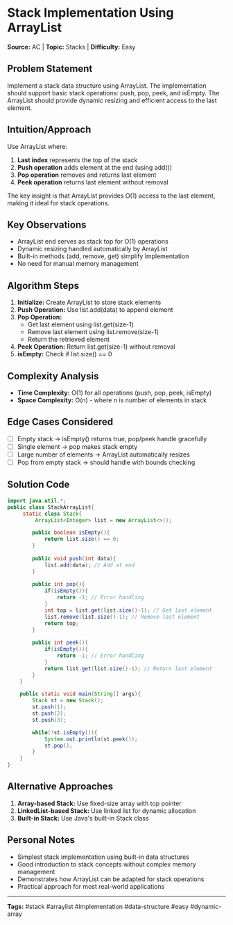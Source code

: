 # Stack Implementation Using ArrayList

**Source:** AC | **Topic:** Stacks | **Difficulty:** Easy  

## Problem Statement

Implement a stack data structure using ArrayList. The implementation should support basic stack operations: push, pop, peek, and isEmpty. The ArrayList should provide dynamic resizing and efficient access to the last element.

## Intuition/Approach

Use ArrayList where:
1. **Last index** represents the top of the stack
2. **Push operation** adds element at the end (using add())
3. **Pop operation** removes and returns last element
4. **Peek operation** returns last element without removal

The key insight is that ArrayList provides O(1) access to the last element, making it ideal for stack operations.

## Key Observations

- ArrayList end serves as stack top for O(1) operations
- Dynamic resizing handled automatically by ArrayList
- Built-in methods (add, remove, get) simplify implementation
- No need for manual memory management

## Algorithm Steps

1. **Initialize:** Create ArrayList to store stack elements
2. **Push Operation:** Use list.add(data) to append element
3. **Pop Operation:**
   - Get last element using list.get(size-1)
   - Remove last element using list.remove(size-1)
   - Return the retrieved element
4. **Peek Operation:** Return list.get(size-1) without removal
5. **isEmpty:** Check if list.size() == 0

## Complexity Analysis

- **Time Complexity:** O(1) for all operations (push, pop, peek, isEmpty)
- **Space Complexity:** O(n) - where n is number of elements in stack

## Edge Cases Considered

- [ ] Empty stack → isEmpty() returns true, pop/peek handle gracefully
- [ ] Single element → pop makes stack empty
- [ ] Large number of elements → ArrayList automatically resizes
- [ ] Pop from empty stack → should handle with bounds checking

## Solution Code

```java
import java.util.*;
public class StackArrayList{
     static class Stack{
         ArrayList<Integer> list = new ArrayList<>();

        public boolean isEmpty(){
            return list.size() == 0;
        }
        
        public void push(int data){
            list.add(data); // Add at end
        }
        
        public int pop(){
            if(isEmpty()){
                return -1; // Error handling
            }
            int top = list.get(list.size()-1); // Get last element
            list.remove(list.size()-1); // Remove last element
            return top;
        }
        
        public int peek(){
            if(isEmpty()){
                return -1; // Error handling
            }
            return list.get(list.size()-1); // Return last element
        }
    }

    public static void main(String[] args){
        Stack st = new Stack();
        st.push(1);
        st.push(2);
        st.push(3);

        while(!st.isEmpty()){
            System.out.println(st.peek());
            st.pop();
        }
    }
}
```

## Alternative Approaches

1. **Array-based Stack:** Use fixed-size array with top pointer
2. **LinkedList-based Stack:** Use linked list for dynamic allocation
3. **Built-in Stack:** Use Java's built-in Stack class

## Personal Notes

- Simplest stack implementation using built-in data structures
- Good introduction to stack concepts without complex memory management
- Demonstrates how ArrayList can be adapted for stack operations
- Practical approach for most real-world applications

---
**Tags:** #stack #arraylist #implementation #data-structure #easy #dynamic-array